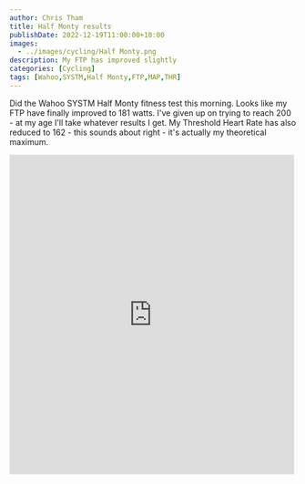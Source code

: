 ```yaml
---
author: Chris Tham
title: Half Monty results
publishDate: 2022-12-19T11:00:00+10:00
images:
  - ../images/cycling/Half Monty.png
description: My FTP has improved slightly
categories: [Cycling]
tags: [Wahoo,SYSTM,Half Monty,FTP,MAP,THR]
---
```


Did the Wahoo SYSTM Half Monty fitness test this morning. Looks like my FTP have finally improved to 181 watts. I've given up on trying to reach 200 - at my age I'll take whatever results I get. My Threshold Heart Rate has also reduced to 162 - this sounds about right - it's actually my theoretical maximum.

<iframe src="https://www.facebook.com/plugins/post.php?href=https%3A%2F%2Fwww.facebook.com%2Fchris1.tham%2Fposts%2Fpfbid02qEk5uSdmsUHnH53xWkA7keyp9xtT35jy8j8vBMR77f55bHhGmJ5bQw2sxhsWQCazl&show_text=true&width=500" width="500" height="561" style="border:none;overflow:hidden" scrolling="no" frameborder="0" allowfullscreen="true" allow="autoplay; clipboard-write; encrypted-media; picture-in-picture; web-share"></iframe>
